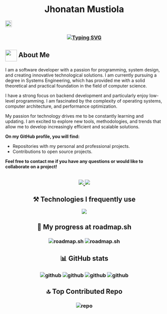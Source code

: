 <h1 align="center">Jhonatan Mustiola</h1>
<img src="https://komarev.com/ghpvc/?username=hiahir357&color=dc143c&style=for-the-badge" alt="Profile Views" style="height:21px;">
<h3 align="center">
  <a href="https://git.io/typing-svg"><img src="https://readme-typing-svg.demolab.com?font=JetBrains+Mono&weight=700&pause=500&color=CACACA&background=2A2A2A&center=true&vCenter=true&multiline=true&random=false&width=512&height=79&lines=Software+Developer+;backend+and+low-level+enthusiast" alt="Typing SVG" /></a>
</h3>

## <img align ='center' src="https://i.giphy.com/media/v1.Y2lkPTc5MGI3NjExdjh2dDM4bDhyYzM5NmppaHJ6dG56Mmh3bTkyanFkdWRvZ3R1cGoycSZlcD12MV9pbnRlcm5hbF9naWZfYnlfaWQmY3Q9ZQ/LOnt6uqjD9OexmQJRB/giphy.gif" width="37" /> About Me

I am a software developer with a passion for programming, system design, and creating innovative technological solutions. I am currently pursuing a degree in Systems Engineering, which has provided me with a solid theoretical and practical foundation in the field of computer science.

I have a strong focus on backend development and particularly enjoy low-level programming. I am fascinated by the complexity of operating systems, computer architecture, and performance optimization.

My passion for technology drives me to be constantly learning and updating. I am excited to explore new tools, methodologies, and trends that allow me to develop increasingly efficient and scalable solutions.

**On my GitHub profile, you will find:**

* Repositories with my personal and professional projects.
* Contributions to open source projects.
<!-- * Articles and tutorials on topics related to programming and software development. -->

**Feel free to contact me if you have any questions or would like to collaborate on a project!**

<h2 align="center">
  <a href="https://www.linkedin.com/in/jhonatan-mustiola">
  <img src="https://img.shields.io/badge/linkedin-%230077B5.svg?style=for-the-badge&logo=linkedin&logoColor=white)" />
</a>
<a href="mailto:jhonmustiomaths@protonmail.com">
  <img src="https://img.shields.io/badge/ProtonMail-8B89CC?style=for-the-badge&logo=protonmail&logoColor=white" />
</a>
<!--<a href="https://jhonatan-mustiola.netlify.app">
  <img src="https://img.shields.io/badge/website-%23000000.svg?style=for-the-badge&logoColor=white)" />
</a>-->
</h2>

<h2 align="center">⚒️ Technologies I frequently use</h2>

<p align="center">
  <a href="https://skillicons.dev">
    <img src="https://skillicons.dev/icons?i=postgres,prisma,express,js,mysql,nextjs,nodejs,py,react,tailwind,ts,cs,net,sass,php,linux,go,flask,fastapi,cpp,c,bash,astro,html,css,git&perline=13" />
  </a>
</p>

<h2 align="center">🚀 My progress at roadmap.sh</h2>

<h3 align="center">
  <img src="https://api.roadmap.sh/v1-badge/tall/64af6cdf5f038d81eead5cf0?variant=dark&roadmaps=javascript%2Cpython%2Cgolang%2Csql" alt="roadmap.sh" />
  <img src="https://api.roadmap.sh/v1-badge/tall/64af6cdf5f038d81eead5cf0?variant=dark&roadmaps=aspnet-core%2Cdatastructures-and-algorithms%2Cbackend%2Crust" alt="roadmap.sh" />
</h3>

<!-- ### LeetCode
![](https://leetcard.jacoblin.cool/JhonatanMustiola?theme=dark&font=Oswald&ext=heatmap) -->

<h2 align="center">📊 GitHub stats</h2>

<h3 align="center">
  <img src="https://github-readme-stats.vercel.app/api?username=hiahir357&theme=blue-green&hide_border=true&include_all_commits=true&count_private=false&show_icons=true" alt="github" />
  <img src="https://github-readme-streak-stats.herokuapp.com/?user=hiahir357&theme=blue-green&hide_border=true" alt="github" />
  <img src="https://github-readme-stats.vercel.app/api/top-langs/?username=hiahir357&theme=blue-green&hide_border=true&langs_count=10&hide=html,css,jupyter%20notebook&layout=compact" alt="github" />
  <img src="https://github-readme-activity-graph.vercel.app/graph?username=hiahir357&theme=github-compact" alt="github" />
</h3>

<h2 align="center">🔝 Top Contributed Repo</h2>

<h3 align="center">
  <img src="https://github-contributor-stats.vercel.app/api?username=hiahir357&limit=5&theme=blue-green&combine_all_yearly_contributions=true" alt="repo" />
</h3>

<!--<details>
  <summary>Click to see a random joke</summary>
  <div align="center">

  ![Jokes Card](https://readme-jokes.vercel.app/api?theme=halloween)

  </div>
</details>-->
